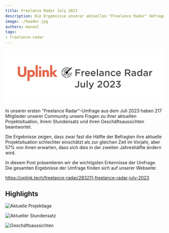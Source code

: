 ```yaml
---
title: Freelance Radar July 2023
description: Die Ergebnisse unserer aktuellen "Freelance Radar" Umfrage unter den Mitgliedern unserer Community.
image: ./header.jpg
authors: manuel
tags:
- freelance-radar
---
```


![](header.jpg)

In unserer ersten "Freelance Radar"-Umfrage aus dem Juli 2023 haben 217 Mitglieder unserer Community unsere Fragen zu ihrer aktuellen Projektsituation, ihrem Stundensatz und ihren Geschäftsaussichten beantwortet.

Die Ergebnisse zeigen, dass zwar fast die Hälfte der Befragten ihre aktuelle Projektsituation schlechter einschätzt als zur gleichen Zeit im Vorjahr, aber 57% von ihnen erwarten, dass sich dies in der zweiten Jahreshälfte ändern wird.

<!--truncate-->

In diesem Post präsentieren wir die wichtigsten Erkennisse der Umfrage.<br />
Die gesamten Ergebnisse der Umfrage finden sich auf unserer Webseite:

<emb>https://uplink.tech/freelance-radar/283211-freelance-radar-july-2023</emb>

## Highlights

![Aktuelle Projektlage](https://uplink.tech/freelance-radar/283211-freelance-radar-july-2023/e778a0-current-project-situation.png)

![Aktueller Stundensatz](https://uplink.tech/freelance-radar/283211-freelance-radar-july-2023/526914-current-hourly-rate.png)

![Geschäftsaussichten](https://uplink.tech/freelance-radar/283211-freelance-radar-july-2023/b76f1a-business-outlook.png)
